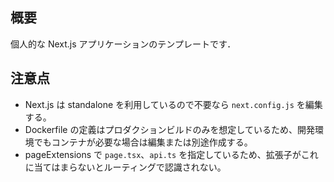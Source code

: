 ## 概要

個人的な Next.js アプリケーションのテンプレートです．

## 注意点

- Next.js は standalone を利用しているので不要なら `next.config.js` を編集する。
- Dockerfile の定義はプロダクションビルドのみを想定しているため、開発環境でもコンテナが必要な場合は編集または別途作成する。
- pageExtensions で `page.tsx`、`api.ts` を指定しているため、拡張子がこれに当てはまらないとルーティングで認識されない。
